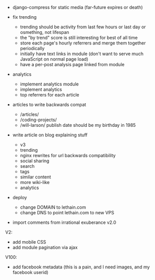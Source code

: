 * django-compress for static media (far-future expires or death)
* fix trending
  * trending should be activity from last few hours or last day or osmething, not lifespan
  * the "by trend" score is still interesting for best of all time
  * store each page's hourly referrers and merge them together periodically
  * initially have text links in module (don't want to serve much JavaScript on normal page load)
  * have a per-post analysis page linked from module
* analytics
  * implement analytics module
  * implement analytics
  * top referrers for each article
* articles to write backwards compat
  * /articles/ 
  * /coding-projects/
  * /will-larson/ publish date should be my birthday in 1985
* write article on blog explaining stuff
    * v3
    * trending
    * nginx rewrites for url backwards compatibility
    * social sharing
    * search
    * tags
    * similar content
    * more wiki-like
    * analytics
* deploy
    * change DOMAIN to lethain.com
    * change DNS to point lethain.com to new VPS
   
* import comments from irrational exuberance v2.0


V2:


* add mobile CSS
* add module pagination via ajax

V100:
* add facebook metadata (this is a pain, and I need images, and my facebook userid)